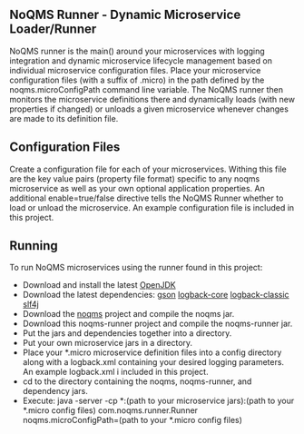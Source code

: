 ## NoQMS Runner - Dynamic Microservice Loader/Runner

NoQMS runner is the main() around your microservices with logging integration and dynamic
microservice lifecycle management based on individual microservice configuration files.
Place your microservice configuration files (with a suffix of .micro) in the path defined by the noqms.microConfigPath command line variable.
The NoQMS runner then monitors the microservice definitions there and dynamically loads (with new properties if changed) or
unloads a given microservice whenever changes are made to its definition file.

## Configuration Files

Create a configuration file for each of your microservices. Withing this file are the key value
pairs (property file format) specific to any noqms microservice as well as your own optional application properties. 
An additional enable=true/false directive tells the NoQMS Runner whether
to load or unload the microservice. An example configuration file is included in this project.
 
## Running

To run NoQMS microservices using the runner found in this project:

* Download and install the latest [OpenJDK](http://openjdk.java.net/)
* Download the latest dependencies: 
	[gson](https://mvnrepository.com/artifact/com.google.code.gson/gson)
	[logback-core](https://mvnrepository.com/artifact/ch.qos.logback/logback-core)
	[logback-classic](https://mvnrepository.com/artifact/ch.qos.logback/logback-classic)
	[slf4j](https://mvnrepository.com/artifact/org.slf4j/slf4j-api)
* Download the [noqms](https://github.com/noqms/noqms) project and compile the noqms jar.
* Download this noqms-runner project and compile the noqms-runner jar.
* Put the jars and dependencies together into a directory.
* Put your own microservice jars in a directory.
* Place your \*.micro microservice definition files into a config directory along with
	a logback.xml containing your desired logging parameters. An example logback.xml i
	included in this project.
* cd to the directory containing the noqms, noqms-runner, and dependency jars.
* Execute: java -server -cp \*:(path to your microservice jars):(path to your \*.micro config files) com.noqms.runner.Runner noqms.microConfigPath=(path to your \*.micro config files)

